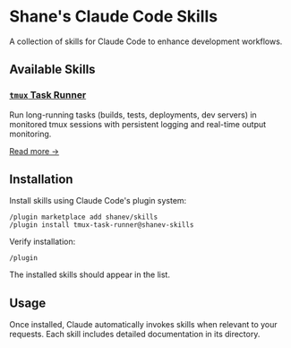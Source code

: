 # Shane's Claude Code Skills

A collection of skills for Claude Code to enhance development workflows.

## Available Skills

### [`tmux` Task Runner](tmux-task-runner/)

Run long-running tasks (builds, tests, deployments, dev servers) in monitored tmux sessions with persistent logging and real-time output monitoring.

[Read more →](tmux-task-runner/README.md)

## Installation

Install skills using Claude Code's plugin system:

```
/plugin marketplace add shanev/skills
/plugin install tmux-task-runner@shanev-skills
```

Verify installation:
```
/plugin
```

The installed skills should appear in the list.

## Usage

Once installed, Claude automatically invokes skills when relevant to your requests. Each skill includes detailed documentation in its directory.
